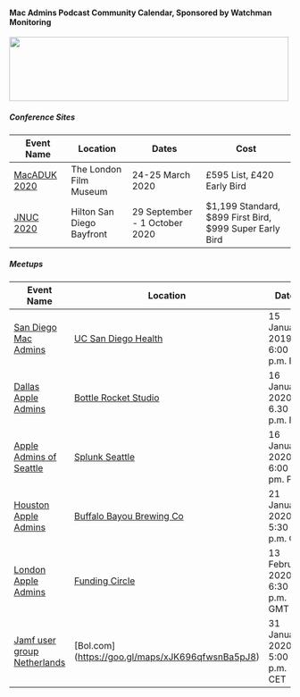 #### Mac Admins Podcast Community Calendar, Sponsored by Watchman Monitoring

[<img src="https://podcast.macadmins.org/wp-content/uploads/2017/06/Watchman-Monitoring-logo-blue.png" alt="" width="500" height="115" />](https://www.watchmanmonitoring.com)

##### Conference Sites

| Event Name | Location | Dates | Cost |
|------------|----------|-------|------|
| [MacADUK 2020](https://macad.uk) | The London Film Museum | 24-25 March 2020 | £595 List, £420 Early Bird |
| [JNUC 2020](https://www.jamf.com/events/jamf-nation-user-conference/2020/) | Hilton San Diego Bayfront | 29 September - 1 October 2020 | $1,199 Standard, $899 First Bird, $999 Super Early Bird |


##### Meetups

| Event Name | Location | Dates | Cost |
|------------|----------|-------|------|
| [San Diego Mac Admins](https://www.jamf.com/jamf-nation/events/user-groups/318/san-diego-macadmins) | [UC San Diego Health](https://goo.gl/maps/88NxcyfGWfjrkmTS6) | 15 January 2019, 6:00 p.m. PT | Free |
| [Dallas Apple Admins](https://www.eventbrite.com/e/dallas-apple-admin-meet-up-january-2020-tickets-88582355209) | [Bottle Rocket Studio](https://goo.gl/maps/hdTatL4qMPoPFYjk8) | 16 January 2020, 6.30 p.m. PT | Free |
| [Apple Admins of Seattle](https://www.meetup.com/Seattle-Apple-Admins/) | [Splunk Seattle](https://www.google.com/maps/dir/44.571451,6.6745146/splunk+seattle+office/@17.8466009,-129.7746678,3z/data=!3m1!4b1!4m9!4m8!1m1!4e1!1m5!1m1!1s0x54901534fb36cf8d:0x4dd672c4bf12d060!2m2!1d-122.3296174!2d47.6168261) | 16 January 2020, 6:00 pm. PT | Free |
| [Houston Apple Admins](https://houstonappleadmins.org/Jan2020-Meetup/) | [Buffalo Bayou Brewing Co](https://g.page/BuffBrew?share) | 21 January 2020, 5:30 p.m. CT | Free |
| [London Apple Admins](https://www.eventbrite.com/e/13th-february-2020-meet-up-funding-circle-with-code42-tickets-88648234255) | [Funding Circle](https://goo.gl/maps/2FQZPAT2J5vnNdFdA) | 13 February 2020, 6:30 p.m. GMT | Free |
| [Jamf user group Netherlands](https://www.jamf.com/jamf-nation/events/user-groups/319/jamf-user-group-bol-com) | [Bol.com] (https://goo.gl/maps/xJK696qfwsnBa5pJ8) | 31 January 2020, 5:00 p.m. CET | Free |
